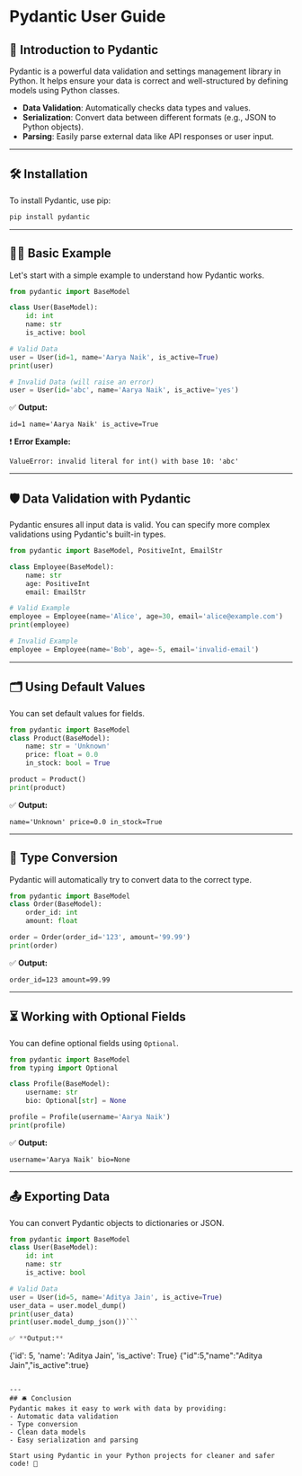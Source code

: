 # Pydantic User Guide

## 📌 Introduction to Pydantic

Pydantic is a powerful data validation and settings management library in Python. It helps ensure your data is correct and well-structured by defining models using Python classes.

- **Data Validation**: Automatically checks data types and values.
- **Serialization**: Convert data between different formats (e.g., JSON to Python objects).
- **Parsing**: Easily parse external data like API responses or user input.

---

## 🛠️ Installation
To install Pydantic, use pip:
```bash
pip install pydantic
```

---

## 🧑‍💻 Basic Example
Let's start with a simple example to understand how Pydantic works.

```python
from pydantic import BaseModel

class User(BaseModel):
    id: int
    name: str
    is_active: bool

# Valid Data
user = User(id=1, name='Aarya Naik', is_active=True)
print(user)

# Invalid Data (will raise an error)
user = User(id='abc', name='Aarya Naik', is_active='yes')
```

✅ **Output:**
```
id=1 name='Aarya Naik' is_active=True
```
❗ **Error Example:**
```
ValueError: invalid literal for int() with base 10: 'abc'
```

---

## 🛡️ Data Validation with Pydantic
Pydantic ensures all input data is valid. You can specify more complex validations using Pydantic's built-in types.

```python
from pydantic import BaseModel, PositiveInt, EmailStr

class Employee(BaseModel):
    name: str
    age: PositiveInt
    email: EmailStr

# Valid Example
employee = Employee(name='Alice', age=30, email='alice@example.com')
print(employee)

# Invalid Example
employee = Employee(name='Bob', age=-5, email='invalid-email')
```

---

## 🗂️ Using Default Values
You can set default values for fields.

```python
from pydantic import BaseModel
class Product(BaseModel):
    name: str = 'Unknown'
    price: float = 0.0
    in_stock: bool = True

product = Product()
print(product)
```

✅ **Output:**
```
name='Unknown' price=0.0 in_stock=True
```

---

## 🧬 Type Conversion
Pydantic will automatically try to convert data to the correct type.

```python
from pydantic import BaseModel
class Order(BaseModel):
    order_id: int
    amount: float

order = Order(order_id='123', amount='99.99')
print(order)
```

✅ **Output:**
```
order_id=123 amount=99.99
```

---

## ⏳ Working with Optional Fields
You can define optional fields using `Optional`.

```python
from pydantic import BaseModel
from typing import Optional

class Profile(BaseModel):
    username: str
    bio: Optional[str] = None

profile = Profile(username='Aarya Naik')
print(profile)
```

✅ **Output:**
```
username='Aarya Naik' bio=None
```

---

## 📤 Exporting Data
You can convert Pydantic objects to dictionaries or JSON.

```python
from pydantic import BaseModel
class User(BaseModel):
    id: int
    name: str
    is_active: bool

# Valid Data
user = User(id=5, name='Aditya Jain', is_active=True)
user_data = user.model_dump()
print(user_data)
print(user.model_dump_json())```

✅ **Output:**
```
{'id': 5, 'name': 'Aditya Jain', 'is_active': True}
{"id":5,"name":"Aditya Jain","is_active":true}
```

---
## 🛎️ Conclusion
Pydantic makes it easy to work with data by providing:
- Automatic data validation
- Type conversion
- Clean data models
- Easy serialization and parsing

Start using Pydantic in your Python projects for cleaner and safer code! 🚀
